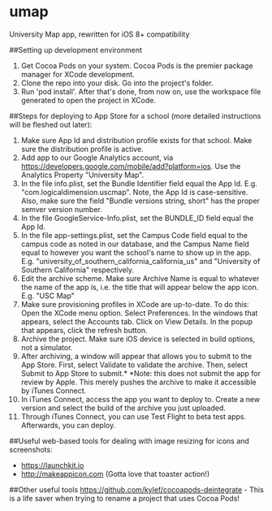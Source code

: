 # umap
University Map app, rewritten for iOS 8+ compatibility

##Setting up development environment

1. Get Cocoa Pods on your system. Cocoa Pods is the premier package manager for XCode development.
2. Clone the repo into your disk. Go into the project's folder.
3. Run 'pod install'. After that's done, from now on, use the workspace file generated to open the project in XCode.

##Steps for deploying to App Store for a school (more detailed instructions will be fleshed out later):

1. Make sure App Id and distribution profile exists for that school. Make sure the distribution profile is active.
2. Add app to our Google Analytics account, via https://developers.google.com/mobile/add?platform=ios. Use the Analytics Property "University Map".
3. In the file info.plist, set the Bundle Identifier field equal the App Id. E.g. "com.logicaldimension.uscmap". Note, the App Id is case-sensitive. Also, make sure the field "Bundle versions string, short" has the proper semver version number.
4. In the file GoogleService-Info.plist, set the BUNDLE_ID field equal the App Id.
5. In the file app-settings.plist, set the Campus Code field equal to the campus code as noted in our database, and the Campus Name field equal to however you want the school's name to show up in the app. E.g. "university_of_southern_california_california_us" and "University of Southern California" respectively.
6. Edit the archive scheme. Make sure Archive Name is equal to whatever the name of the app is, i.e. the title that will appear below the app icon. E.g. "USC Map"
7. Make sure provisioning profiles in XCode are up-to-date. To do this: Open the XCode menu option. Select Preferences. In the windows that appears, select the Accounts tab. Click on View Details. In the popup that appears, click the refresh button.
8. Archive the project. Make sure iOS device is selected in build options, not a simulator.
9. After archiving, a window will appear that allows you to submit to the App Store. First, select Validate to validate the archive. Then, select Submit to App Store to submit.*
*Note: this does not submit the app for review by Apple. This merely pushes the archive to make it accessible by iTunes Connect.
10. In iTunes Connect, access the app you want to deploy to. Create a new version and select the build of the archive you just uploaded. 
11. Through iTunes Connect, you can use Test Flight to beta test apps. Afterwards, you can deploy.


##Useful web-based tools for dealing with image resizing for icons and screenshots:
- https://launchkit.io
- http://makeappicon.com (Gotta love that toaster action!)

##Other useful tools
https://github.com/kylef/cocoapods-deintegrate - This is a life saver when trying to rename a project that uses Cocoa Pods!

